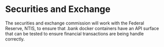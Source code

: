 # Securities and Exchange

The securities and exchange commission will work with the Federal Reserve, NTIS, to ensure that .bank docker containers have an API surface that can be tested to ensure financial transactions are being handle correctly.
